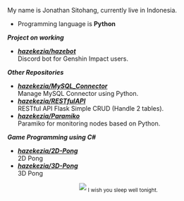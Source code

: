 My name is Jonathan Sitohang, currently live in Indonesia.

- Programming language is **Python**

***Project on working***

- [***hazekezia/hazebot***](https://github.com/hazekezia/hazebot)<br/>
  Discord bot for Genshin Impact users.

***Other Repositories***
- [***hazekezia/MySQL_Connector***](https://github.com/hazekezia/MySQL_Connector)<br/>
  Manage MySQL Connector using Python.
- [***hazekezia/RESTfulAPI***](https://github.com/hazekezia/RESTfulAPI)<br/>
  RESTful API Flask Simple CRUD (Handle 2 tables).
- [***hazekezia/Paramiko***](https://github.com/hazekezia/Paramiko)<br/>
  Paramiko for monitoring nodes based on Python.

***Game Programming using C#***
- [***hazekezia/2D-Pong***](https://github.com/hazekezia/2D-Pong)<br/>
  2D Pong
- [***hazekezia/3D-Pong***](https://github.com/hazekezia/3D-Pong)<br/>
  3D Pong

<p align="center">
    <img src="./img/raiden_dance.gif">
    <sub>I wish you sleep well tonight.</sub>
</p>